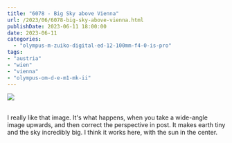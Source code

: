 ```yaml
---
title: "6078 - Big Sky above Vienna"
url: /2023/06/6078-big-sky-above-vienna.html
publishDate: 2023-06-11 18:00:00
date: 2023-06-11
categories:
  - "olympus-m-zuiko-digital-ed-12-100mm-f4-0-is-pro"
tags:
- "austria"
- "wien"
- "vienna"
- "olympus-om-d-e-m1-mk-ii"
---
```

<div class="container">
<div class="center"><a target="_blank" href="https://d25zfm9zpd7gm5.cloudfront.net/1200x1200/2020/20200209_122855_lr.jpg"><img class="webfeedsFeaturedVisual" src="https://d25zfm9zpd7gm5.cloudfront.net/0600x0600/2020/20200209_122855_lr.jpg" /></a></div>
</div>
<br />

I really like that image. It's what happens, when you take a
wide-angle image upwards, and then correct the perspective
in post. It makes earth tiny and the sky incredibly big. I
think it works here, with the sun in the center.
